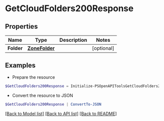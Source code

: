# GetCloudFolders200Response
## Properties

Name | Type | Description | Notes
------------ | ------------- | ------------- | -------------
**Folder** | [**ZoneFolder**](ZoneFolder.md) |  | [optional] 

## Examples

- Prepare the resource
```powershell
$GetCloudFolders200Response = Initialize-PSOpenAPIToolsGetCloudFolders200Response  -Folder null
```

- Convert the resource to JSON
```powershell
$GetCloudFolders200Response | ConvertTo-JSON
```

[[Back to Model list]](../README.md#documentation-for-models) [[Back to API list]](../README.md#documentation-for-api-endpoints) [[Back to README]](../README.md)

